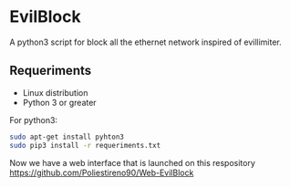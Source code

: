 # EvilBlock
A python3 script for block all the ethernet network inspired of evillimiter.

## Requeriments
- Linux distribution
- Python 3 or greater

For python3:
```bash
sudo apt-get install pyhton3
sudo pip3 install -r requeriments.txt
```

Now we have a web interface that is launched on this respository https://github.com/Poliestireno90/Web-EvilBlock
